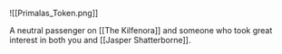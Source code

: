 ![[Primalas_Token.png]]

A neutral passenger on [[The Kilfenora]] and someone who took great interest in both you and [[Jasper Shatterborne]].